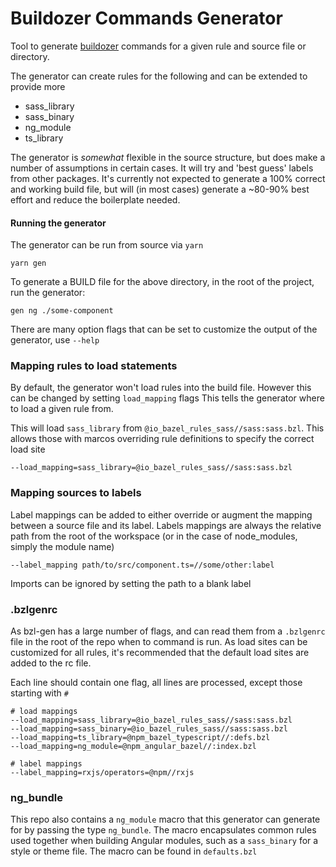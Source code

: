 # Buildozer Commands Generator

Tool to generate [buildozer](https://github.com/bazelbuild/buildtools/tree/master/buildozer) commands for
a given rule and source file or directory.

The generator can create rules for the following and can be extended to provide more

* sass_library
* sass_binary
* ng_module
* ts_library

The generator is _somewhat_ flexible in the source structure, but does make a number of assumptions in certain cases.
It will try and 'best guess' labels from other packages. It's currently not expected to generate a 100% correct and working build file,
but will (in most cases) generate a ~80-90% best effort and reduce the boilerplate needed.

#### Running the generator
The generator can be run from source via `yarn`

```
yarn gen
```

To generate a BUILD file for the above directory, in the root of the project, run the generator:
```
gen ng ./some-component
```

There are many option flags that can be set to customize the output of the generator, use `--help`

### Mapping rules to load statements
By default, the generator won't load rules into the build file. However this can be changed by setting `load_mapping` flags 
This tells the generator where to load a given rule from.

This will load `sass_library` from `@io_bazel_rules_sass//sass:sass.bzl`. This allows those with marcos overriding rule definitions to specify
the correct load site
```
--load_mapping=sass_library=@io_bazel_rules_sass//sass:sass.bzl
```

### Mapping sources to labels
Label mappings can be added to either override or augment the 
mapping between a source file and its label. Labels mappings are always the relative path from the root of the workspace
(or in the case of node_modules, simply the module name)

```
--label_mapping path/to/src/component.ts=//some/other:label
```

Imports can be ignored by setting the path to a blank label

### .bzlgenrc
As bzl-gen has a large number of flags, and can read them from a `.bzlgenrc` file in the root of the repo when to command is run.
As load sites can be customized for all rules, it's recommended that the default load sites are added to the rc file.

Each line should contain one flag, all lines are processed, except those starting with `#`
```
# load mappings
--load_mapping=sass_library=@io_bazel_rules_sass//sass:sass.bzl
--load_mapping=sass_binary=@io_bazel_rules_sass//sass:sass.bzl
--load_mapping=ts_library=@npm_bazel_typescript//:defs.bzl
--load_mapping=ng_module=@npm_angular_bazel//:index.bzl

# label mappings
--label_mapping=rxjs/operators=@npm//rxjs
```

### ng_bundle
This repo also contains a `ng_module` macro that this generator can generate for by passing the type `ng_bundle`. The macro encapsulates common
rules used together when building Angular modules, such as a `sass_binary` for a style or theme file. The macro can be found in `defaults.bzl`